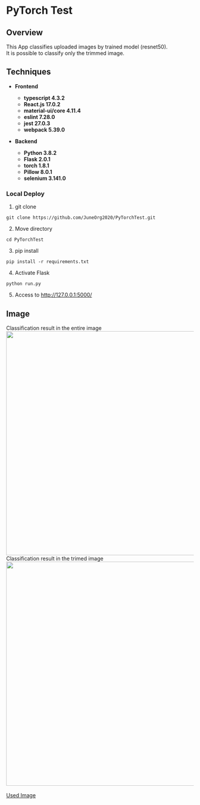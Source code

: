 # PyTorch Test

## Overview

This App classifies uploaded images by trained model (resnet50). <br>
It is possible to classify only the trimmed image.<br>

## Techniques

* __Frontend__
  * __typescript 4.3.2__ 
  * __React.js 17.0.2__
  * __material-ui/core 4.11.4__
  * __eslint 7.28.0__
  * __jest 27.0.3__
  * __webpack 5.39.0__

* __Backend__
  * __Python 3.8.2__
  * __Flask 2.0.1__
  * __torch 1.8.1__
  * __Pillow 8.0.1__
  * __selenium 3.141.0__

### Local Deploy
1.  git clone
```terminal
git clone https://github.com/JuneOrg2020/PyTorchTest.git
```

2.  Move directory
```terminal
cd PyTorchTest
```

3.  pip install
```terminal
pip install -r requirements.txt
```

4.  Activate Flask
```terminal
python run.py
```

5.  Access to http://127.0.0.1:5000/

## Image
Classification result in the entire image  <br>
<img src="https://user-images.githubusercontent.com/64642177/123520007-7f83cc00-d6e9-11eb-836a-aacd918494d2.png" width=600><br>
Classification result in the trimed image <br>
<img src="https://user-images.githubusercontent.com/64642177/123520008-84488000-d6e9-11eb-877c-94aa237aad17.png" width=600><br>
<br>
<a href="https://pixabay.com/ja/photos/%e3%83%9a%e3%83%83%e3%83%88-%e3%81%8b%e3%82%8f%e3%81%84%e3%81%84-%e5%8b%95%e7%89%a9-3157961/">Used Image</a>
